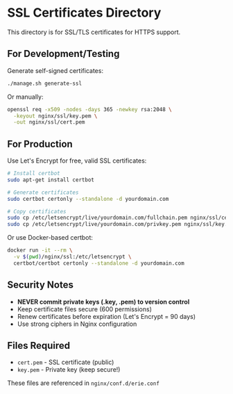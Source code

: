 # SSL Certificates Directory

This directory is for SSL/TLS certificates for HTTPS support.

## For Development/Testing

Generate self-signed certificates:
```bash
./manage.sh generate-ssl
```

Or manually:
```bash
openssl req -x509 -nodes -days 365 -newkey rsa:2048 \
  -keyout nginx/ssl/key.pem \
  -out nginx/ssl/cert.pem
```

## For Production

Use Let's Encrypt for free, valid SSL certificates:

```bash
# Install certbot
sudo apt-get install certbot

# Generate certificates
sudo certbot certonly --standalone -d yourdomain.com

# Copy certificates
sudo cp /etc/letsencrypt/live/yourdomain.com/fullchain.pem nginx/ssl/cert.pem
sudo cp /etc/letsencrypt/live/yourdomain.com/privkey.pem nginx/ssl/key.pem
```

Or use Docker-based certbot:
```bash
docker run -it --rm \
  -v $(pwd)/nginx/ssl:/etc/letsencrypt \
  certbot/certbot certonly --standalone -d yourdomain.com
```

## Security Notes

- **NEVER commit private keys (.key, .pem) to version control**
- Keep certificate files secure (600 permissions)
- Renew certificates before expiration (Let's Encrypt = 90 days)
- Use strong ciphers in Nginx configuration

## Files Required

- `cert.pem` - SSL certificate (public)
- `key.pem` - Private key (keep secure!)

These files are referenced in `nginx/conf.d/erie.conf`
